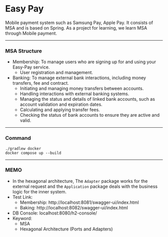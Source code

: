 # Easy Pay

Mobile payment system such as Samsung Pay, Apple Pay. It consists of MSA and is based on Spring.
As a project for learning, we learn MSA through Mobile payment.

---

### MSA Structure

- Membership: To manage users who are signing up for and using your Easy-Pay service.
  - User registration and management.
- Banking: To manage external bank interactions, including money transfers, fee and contract.
  - Initiating and managing money transfers between accounts.
  - Handling interactions with external banking systems.
  - Managing the status and details of linked bank accounts, such as account validation and expiration dates.
  - Calculating and applying transfer fees.
  - Checking the status of bank accounts to ensure they are active and valid.

---

### Command
```
./gradlew docker
docker compose up --build
```

---

### MEMO
- In the hexagonal architecture, The `Adapter` package works for the external request and the `Application` package deals with the business logic for the inner system.
- Test Link:
  - Membership: http://localhost:8081/swagger-ui/index.html
  - Baking: http://localhost:8082/swagger-ui/index.html
- DB Console: localhost:8080/h2-console/
- Keyword:
  - MSA
  - Hexagonal Architecture (Ports and Adapters)
